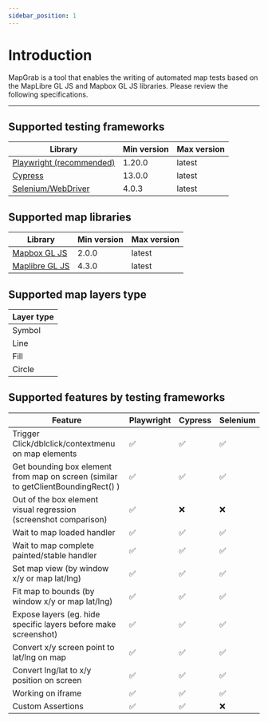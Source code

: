 ```yaml
---
sidebar_position: 1
---
```


# Introduction

<!-- [![Intro video](../static/img/yt-intro.jpg)](https://www.youtube.com/watch?v=Hfp0LDE6vIM) -->

MapGrab is a tool that enables the writing of automated map tests based on the MapLibre GL JS and Mapbox GL JS libraries. Please review the following specifications.

---

## Supported testing frameworks

| Library                                             | Min version | Max version |
| --------------------------------------------------- | ----------- | ----------- |
| [Playwright (recommended)](https://playwright.dev/) | 1.20.0      | latest      |
| [Cypress](https://www.cypress.io/)                  | 13.0.0      | latest      |
| [Selenium/WebDriver](https://www.selenium.dev/)     | 4.0.3       | latest      |

## Supported map libraries

| Library                                                     | Min version | Max version |
| ----------------------------------------------------------- | ----------- | ----------- |
| [Mapbox GL JS](https://docs.mapbox.com/mapbox-gl-js/guides) | 2.0.0       | latest      |
| [Maplibre GL JS](https://maplibre.org/maplibre-gl-js/docs/) | 4.3.0       | latest      |

## Supported map layers type

| Layer type |
| ---------- |
| Symbol     |
| Line       |
| Fill       |
| Circle     |

## Supported features by testing frameworks

| Feature                                                                           | Playwright | Cypress | Selenium |
| --------------------------------------------------------------------------------- | ---------- | ------- | -------- |
| Trigger Click/dblclick/contextmenu on map elements                                | ✅         | ✅      | ✅       |
| Get bounding box element from map on screen (similar to getClientBoundingRect() ) | ✅         | ✅      | ✅       |
| Out of the box element visual regression (screenshot comparison)                  | ✅         | ❌      | ❌       |
| Wait to map loaded handler                                                        | ✅         | ✅      | ✅       |
| Wait to map complete painted/stable handler                                       | ✅         | ✅      | ✅       |
| Set map view (by window x/y or map lat/lng)                                       | ✅         | ✅      | ✅       |
| Fit map to bounds (by window x/y or map lat/lng)                                  | ✅         | ✅      | ✅       |
| Expose layers (eg. hide specific layers before make screenshot)                   | ✅         | ✅      | ✅       |
| Convert x/y screen point to lat/lng on map                                        | ✅         | ✅      | ✅       |
| Convert lng/lat to x/y position on screen                                         | ✅         | ✅      | ✅       |
| Working on iframe                                                                 | ✅         | ✅      | ✅       |
| Custom Assertions                                                                 | ✅         | ✅      | ❌       |
